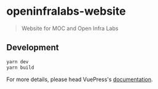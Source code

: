 # openinfralabs-website

> Website for MOC and Open Infra Labs

## Development

```bash
yarn dev
yarn build
```

For more details, please head VuePress's [documentation](https://v1.vuepress.vuejs.org/).

